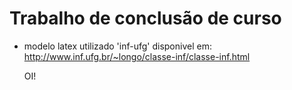 # Trabalho de conclusão de curso

- modelo latex utilizado 'inf-ufg' disponivel em:
  http://www.inf.ufg.br/~longo/classe-inf/classe-inf.html
  
  OI!
